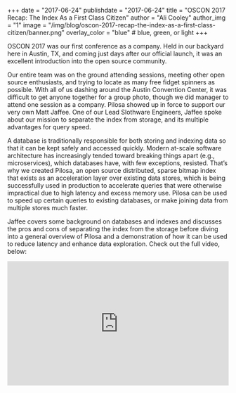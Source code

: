 +++
date = "2017-06-24"
publishdate = "2017-06-24"
title = "OSCON 2017 Recap: The Index As a First Class Citizen"
author = "Ali Cooley"
author_img = "1"
image = "/img/blog/oscon-2017-recap-the-index-as-a-first-class-citizen/banner.png"
overlay_color = "blue" # blue, green, or light
+++
 
OSCON 2017 was our first conference as a company. Held in our backyard here in Austin, TX, and coming just days after our official launch, it was an excellent introduction into the open source community. 

<!--more-->

Our entire team was on the ground attending sessions, meeting other open source enthusiasts, and trying to locate as many free fidget spinners as possible. With all of us dashing around the Austin Convention Center, it was difficult to get anyone together for a group photo, though we did manager to attend one session as a company. Pilosa showed up in force to support our very own Matt Jaffee. One of our Lead Slothware Engineers, Jaffee spoke about our mission to separate the index from storage, and its multiple advantages for query speed. 
 
A database is traditionally responsible for both storing and indexing data so that it can be kept safely and accessed quickly. Modern at-scale software architecture has increasingly tended toward breaking things apart (e.g., microservices), which databases have, with few exceptions, resisted. That’s why we created Pilosa, an open source distributed, sparse bitmap index that exists as an acceleration layer over existing data stores, which is being successfully used in production to accelerate queries that were otherwise impractical due to high latency and excess memory use. Pilosa can be used to speed up certain queries to existing databases, or make joining data from multiple stores much faster.
 
Jaffee covers some background on databases and indexes and discusses the pros and cons of separating the index from the storage before diving into a general overview of Pilosa and a demonstration of how it can be used to reduce latency and enhance data exploration. Check out the full video, below:
 
<div style="position:relative;height:0;padding-bottom:56.21%"><iframe src="https://www.youtube.com/embed/6gsD2Uohb5k?ecver=2" style="position:absolute;width:100%;height:100%;left:0" width="641" height="360" frameborder="0" allowfullscreen></iframe></div>
